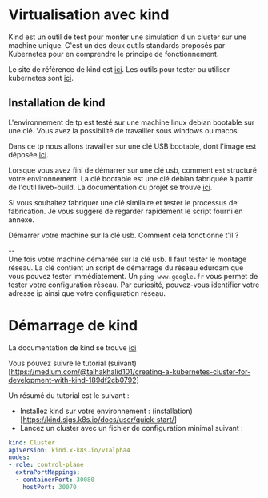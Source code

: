 # Virtualisation avec kind
Kind est un outil de test pour monter une simulation d'un cluster sur une machine unique. C'est un des deux outils standards proposés par Kubernetes pour en comprendre le principe de fonctionnement.   

Le site de référence de kind est [ici](https://kind.sigs.k8s.io/).
Les outils pour tester ou utiliser kubernetes sont [ici](https://kubernetes.io/docs/tasks/tools/). 

## Installation de kind
L'environnement de tp est testé sur une machine linux debian bootable sur une clé. Vous avez la possibilité de travailler sous windows ou macos.   

Dans ce tp nous allons travailler sur une clé USB bootable, dont l'image est déposée [ici](https://tc-net.insa-lyon.fr/iso/).

Lorsque vous avez fini de démarrer sur une clé usb, comment est structuré votre environnement. La clé bootable est une clé débian fabriquée à partir de l'outil liveb-build. La documentation du projet se trouve [ici](https://live-team.pages.debian.net/live-manual/html/live-manual/index.en.html). 

Si vous souhaitez fabriquer une clé similaire et tester le processus de fabrication. Je vous suggère de regarder rapidement le script fourni en annexe. 

Démarrer votre machine sur la clé usb. 
Comment cela fonctionne t'il ?   

--  
Une fois votre machine démarrée sur la clé usb. Il faut tester le montage réseau. La clé contient un script de démarrage du réseau eduroam que vous pouvez tester immédiatement. Un `ping www.google.fr` vous permet de tester votre configuration réseau. Par curiosité, pouvez-vous identifier votre adresse ip ainsi que votre configuration réseau. 


# Démarrage de kind
La documentation de kind se trouve [ici](https://kind.sigs.k8s.io/)  

Vous pouvez suivre le tutorial (suivant)[https://medium.com/@talhakhalid101/creating-a-kubernetes-cluster-for-development-with-kind-189df2cb0792]

Un résumé du tutorial est le suivant : 
- Installez kind sur votre environnement : (installation)[https://kind.sigs.k8s.io/docs/user/quick-start/]
- Lancez un cluster avec un fichier de configuration minimal  suivant : 
```yaml
kind: Cluster
apiVersion: kind.x-k8s.io/v1alpha4
nodes:
- role: control-plane
  extraPortMappings:
  - containerPort: 30080
    hostPort: 30070
```












